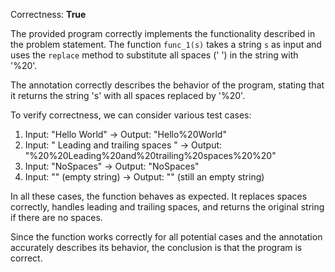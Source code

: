 Correctness: **True**

The provided program correctly implements the functionality described in the problem statement. The function `func_1(s)` takes a string `s` as input and uses the `replace` method to substitute all spaces (' ') in the string with '%20'. 

The annotation correctly describes the behavior of the program, stating that it returns the string 's' with all spaces replaced by '%20'. 

To verify correctness, we can consider various test cases:

1. Input: "Hello World" → Output: "Hello%20World"
2. Input: "  Leading and trailing spaces  " → Output: "%20%20Leading%20and%20trailing%20spaces%20%20"
3. Input: "NoSpaces" → Output: "NoSpaces"
4. Input: "" (empty string) → Output: "" (still an empty string)

In all these cases, the function behaves as expected. It replaces spaces correctly, handles leading and trailing spaces, and returns the original string if there are no spaces.

Since the function works correctly for all potential cases and the annotation accurately describes its behavior, the conclusion is that the program is correct.